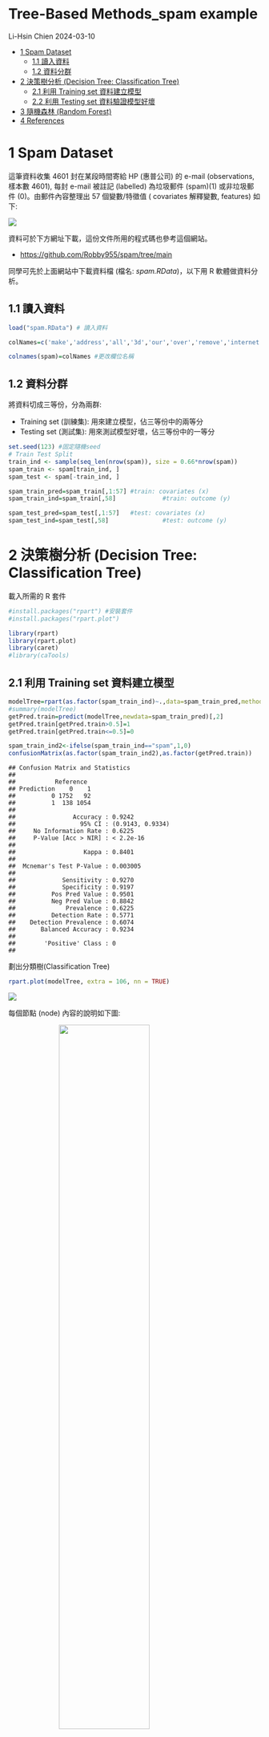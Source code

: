 Tree-Based Methods_spam example
================
Li-Hsin Chien
2024-03-10

- [1 Spam Dataset](#1-spam-dataset)
  - [1.1 讀入資料](#11-讀入資料)
  - [1.2 資料分群](#12-資料分群)
- [2 決策樹分析 (Decision Tree: Classification
  Tree)](#2-決策樹分析-decision-tree-classification-tree)
  - [2.1 利用 Training set
    資料建立模型](#21-利用-training-set-資料建立模型)
  - [2.2 利用 Testing set
    資料驗證模型好壞](#22-利用-testing-set-資料驗證模型好壞)
- [3 隨機森林 (Random Forest)](#3-隨機森林-random-forest)
- [4 References](#4-references)

# 1 Spam Dataset

這筆資料收集 4601 封在某段時間寄給 HP (惠普公司) 的 e-mail
(observations,樣本數 4601), 每封 e-mail 被註記 (labelled) 為垃圾郵件
(spam)(1) 或非垃圾郵件 (0)。由郵件內容整理出 57 個變數/特徵值 (
covariates 解釋變數, features) 如下:

![](spam_var.png)<!-- -->

資料可於下方網址下載，這份文件所用的程式碼也參考這個網站。

- <https://github.com/Robby955/spam/tree/main>

同學可先於上面網站中下載資料檔 (檔名: *spam.RData*)，以下用 R
軟體做資料分析。

## 1.1 讀入資料

``` r
load("spam.RData") # 讀入資料

colNames=c('make','address','all','3d','our','over','remove','internet','order','mail','recieve','will','people','report','addresses','free','business','email','you','credit','your','font','000','money','hp','hpl','george','650','lab','labs','telnet','857','data','415','85','technology','1999','parts','pm','direct','cs','meeting','original','project','re','edu','table','confrence',';','(','[','!','$','#','CAPAVE','CAPMAX','CAPTOT',"SPAM")

colnames(spam)=colNames #更改欄位名稱
```

## 1.2 資料分群

將資料切成三等份，分為兩群:

- Training set (訓練集): 用來建立模型，佔三等份中的兩等分
- Testing set (測試集): 用來測試模型好壞，佔三等份中的一等分

``` r
set.seed(123) #固定隨機seed
# Train Test Split
train_ind <- sample(seq_len(nrow(spam)), size = 0.66*nrow(spam))
spam_train <- spam[train_ind, ]
spam_test <- spam[-train_ind, ]

spam_train_pred=spam_train[,1:57] #train: covariates (x)
spam_train_ind=spam_train[,58]             #train: outcome (y)

spam_test_pred=spam_test[,1:57]   #test: covariates (x)
spam_test_ind=spam_test[,58]               #test: outcome (y)
```

# 2 決策樹分析 (Decision Tree: Classification Tree)

載入所需的 R 套件

``` r
#install.packages("rpart") #安裝套件
#install.packages("rpart.plot")

library(rpart)
library(rpart.plot)
library(caret)
#library(caTools)
```

## 2.1 利用 Training set 資料建立模型

``` r
modelTree=rpart(as.factor(spam_train_ind)~.,data=spam_train_pred,method='class',control = rpart.control(min_bucket=5,cp=0.005))
#summary(modelTree)
getPred.train=predict(modelTree,newdata=spam_train_pred)[,2]
getPred.train[getPred.train>0.5]=1
getPred.train[getPred.train<=0.5]=0

spam_train_ind2<-ifelse(spam_train_ind=="spam",1,0)
confusionMatrix(as.factor(spam_train_ind2),as.factor(getPred.train))
```

    ## Confusion Matrix and Statistics
    ## 
    ##           Reference
    ## Prediction    0    1
    ##          0 1752   92
    ##          1  138 1054
    ##                                           
    ##                Accuracy : 0.9242          
    ##                  95% CI : (0.9143, 0.9334)
    ##     No Information Rate : 0.6225          
    ##     P-Value [Acc > NIR] : < 2.2e-16       
    ##                                           
    ##                   Kappa : 0.8401          
    ##                                           
    ##  Mcnemar's Test P-Value : 0.003005        
    ##                                           
    ##             Sensitivity : 0.9270          
    ##             Specificity : 0.9197          
    ##          Pos Pred Value : 0.9501          
    ##          Neg Pred Value : 0.8842          
    ##              Prevalence : 0.6225          
    ##          Detection Rate : 0.5771          
    ##    Detection Prevalence : 0.6074          
    ##       Balanced Accuracy : 0.9234          
    ##                                           
    ##        'Positive' Class : 0               
    ## 

劃出分類樹(Classification Tree)

``` r
rpart.plot(modelTree, extra = 106, nn = TRUE)
```

![](tree_spam-example_files/figure-gfm/unnamed-chunk-6-1.png)<!-- -->

每個節點 (node) 內容的說明如下圖:

<img src="tree_plot.png" width="60%" style="display: block; margin: auto;" />

## 2.2 利用 Testing set 資料驗證模型好壞

``` r
getPred=predict(modelTree,newdata=spam_test_pred)[,2]
getPred[getPred>0.5]=1
getPred[getPred<=0.5]=0

spam_test_ind2<-ifelse(spam_test_ind=="spam",1,0)
confusionMatrix(as.factor(spam_test_ind2),as.factor(getPred))
```

    ## Confusion Matrix and Statistics
    ## 
    ##           Reference
    ## Prediction   0   1
    ##          0 885  59
    ##          1  72 549
    ##                                           
    ##                Accuracy : 0.9163          
    ##                  95% CI : (0.9015, 0.9295)
    ##     No Information Rate : 0.6115          
    ##     P-Value [Acc > NIR] : <2e-16          
    ##                                           
    ##                   Kappa : 0.8245          
    ##                                           
    ##  Mcnemar's Test P-Value : 0.2944          
    ##                                           
    ##             Sensitivity : 0.9248          
    ##             Specificity : 0.9030          
    ##          Pos Pred Value : 0.9375          
    ##          Neg Pred Value : 0.8841          
    ##              Prevalence : 0.6115          
    ##          Detection Rate : 0.5655          
    ##    Detection Prevalence : 0.6032          
    ##       Balanced Accuracy : 0.9139          
    ##                                           
    ##        'Positive' Class : 0               
    ## 

# 3 隨機森林 (Random Forest)

``` r
library(randomForest)
```

``` r
modelForest=randomForest(as.factor(spam_train_ind)~.,data=data.frame(spam_train_pred),type='classification',importance=TRUE,
                         ntree=1000)
plot(modelForest,main="Out-of-bag error rate")
legend("topright",c("OOB-spam","OOB-all","OOB-email"),col=c(3,1,2),lty=1)
```

![](tree_spam-example_files/figure-gfm/unnamed-chunk-10-1.png)<!-- -->

``` r
pforest=predict(modelForest,newdata=data.frame(spam_test_pred))
confusionMatrix(as.factor(spam_test_ind),pforest)
```

    ## Confusion Matrix and Statistics
    ## 
    ##           Reference
    ## Prediction email spam
    ##      email   911   33
    ##      spam     42  579
    ##                                           
    ##                Accuracy : 0.9521          
    ##                  95% CI : (0.9403, 0.9621)
    ##     No Information Rate : 0.6089          
    ##     P-Value [Acc > NIR] : <2e-16          
    ##                                           
    ##                   Kappa : 0.8996          
    ##                                           
    ##  Mcnemar's Test P-Value : 0.3556          
    ##                                           
    ##             Sensitivity : 0.9559          
    ##             Specificity : 0.9461          
    ##          Pos Pred Value : 0.9650          
    ##          Neg Pred Value : 0.9324          
    ##              Prevalence : 0.6089          
    ##          Detection Rate : 0.5821          
    ##    Detection Prevalence : 0.6032          
    ##       Balanced Accuracy : 0.9510          
    ##                                           
    ##        'Positive' Class : email           
    ## 

# 4 References

- <https://search.r-project.org/CRAN/refmans/kernlab/html/spam.html>
- <https://github.com/Robby955/spam/tree/main>
